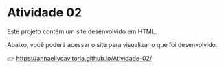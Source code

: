 # Atividade 02
Este projeto contém um site desenvolvido em HTML.

Abaixo, você poderá acessar o site para visualizar o que foi desenvolvido.

👉 https://annaellycavitoria.github.io/Atividade-02/


